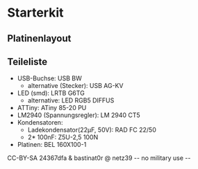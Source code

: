 # Starterkit

## Platinenlayout

## Teileliste
* USB-Buchse: USB BW
  * alternative (Stecker): USB AG-KV
* LED (smd): LRTB G6TG
  * alternative: LED RGB5 DIFFUS
* ATTiny: ATiny 85-20 PU
* LM2940 (Spannungsregler): LM 2940 CT5
* Kondensatoren:
  * Ladekondensator(22μF, 50V): RAD FC 22/50
  * 2* 100nF: Z5U-2,5 100N
* Platinen: BEL 160X100-1


CC-BY-SA 24367dfa & bastinat0r @ netz39
-- no military use --
